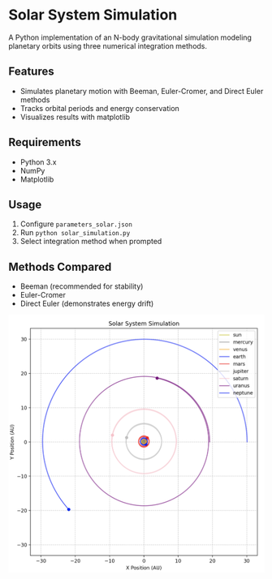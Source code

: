 # Solar System Simulation

A Python implementation of an N-body gravitational simulation modeling planetary orbits using three numerical integration methods.

## Features
- Simulates planetary motion with Beeman, Euler-Cromer, and Direct Euler methods
- Tracks orbital periods and energy conservation
- Visualizes results with matplotlib

## Requirements
- Python 3.x
- NumPy
- Matplotlib

## Usage
1. Configure `parameters_solar.json`
2. Run `python solar_simulation.py`
3. Select integration method when prompted

## Methods Compared
- Beeman (recommended for stability)
- Euler-Cromer
- Direct Euler (demonstrates energy drift)

![Orbit Visualization](solar_system_plot.png)